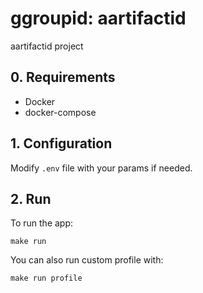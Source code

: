 # ggroupid: aartifactid

aartifactid project

## 0. Requirements
- Docker
- docker-compose

## 1. Configuration
Modify `.env` file with your params if needed.

## 2. Run
To run the app:

`make run`

You can also run custom profile with:

`make run profile`
